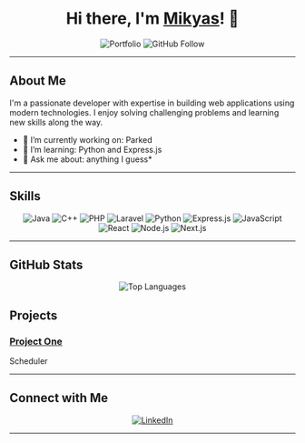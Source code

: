 <!-- Banner Section -->
<div align="center">
  <!--<img src="https://your-banner-image-link.com/banner.png" alt="Banner" width="100%" />-->
</div>

<h1 align="center">Hi there, I'm <a href="https:github.com/mickheas">Mikyas</a>! 👋</h1>

<p align="center">
  <img src="https://img.shields.io/badge/Portfolio-Mikyas-blue" alt="Portfolio">
  <img src="https://img.shields.io/github/followers/mickheas?label=Follow&style=social" alt="GitHub Follow">
</p>

---

## About Me

I'm a passionate developer with expertise in building web applications using modern technologies. I enjoy solving challenging problems and learning new skills along the way.  
- 🔭 I’m currently working on: Parked  
- 🌱 I’m learning: Python and Express.js  
- 💬 Ask me about: anything I guess*

---

## Skills

<div align="center">
  <img src="https://img.shields.io/badge/Java-007396?style=for-the-badge&logo=java&logoColor=white" alt="Java" />
  <img src="https://img.shields.io/badge/C++-00599C?style=for-the-badge&logo=c%2B%2B&logoColor=white" alt="C++" />
  <img src="https://img.shields.io/badge/PHP-777BB4?style=for-the-badge&logo=php&logoColor=white" alt="PHP" />
  <img src="https://img.shields.io/badge/Laravel-FF2D20?style=for-the-badge&logo=laravel&logoColor=white" alt="Laravel" />
  <img src="https://img.shields.io/badge/Python-3776AB?style=for-the-badge&logo=python&logoColor=white" alt="Python" />
  <img src="https://img.shields.io/badge/Express.js-404D59?style=for-the-badge&logo=express&logoColor=white" alt="Express.js" />
  <img src="https://img.shields.io/badge/JavaScript-F7DF1E?style=for-the-badge&logo=javascript&logoColor=black" alt="JavaScript" />
  <img src="https://img.shields.io/badge/React-20232A?style=for-the-badge&logo=react&logoColor=61DAFB" alt="React" />
  <img src="https://img.shields.io/badge/Node.js-339933?style=for-the-badge&logo=nodedotjs&logoColor=white" alt="Node.js" />
  <img src="https://img.shields.io/badge/Next.js-000000?style=for-the-badge&logo=next.js&logoColor=white" alt="Next.js" />
  <!-- Add more badges as needed -->
</div>

---

## GitHub Stats

<div align="center">
  <!-- Overall GitHub Stats -->
  <!--<img src="https://github-readme-stats.vercel.app/api?username=mickheas&show_icons=true&theme=radical" alt="GitHub Stats" />-->
  
  <!-- Most Used Languages -->
  <img src="https://github-readme-stats.vercel.app/api/top-langs/?username=mickheas&layout=compact&theme=radical" alt="Top Languages" />
</div>


## Projects

### [Project One](https://github.com/mickheas/schedulehub)
Scheduler


<!-- Add more projects as needed -->

---

## Connect with Me

<div align="center">
  <a href="https://linkedin.com/in/yourprofile" target="_blank">
    <img src="https://img.shields.io/badge/LinkedIn-0A66C2?style=for-the-badge&logo=linkedin&logoColor=white" alt="LinkedIn" />
  </a>
</div>

---



